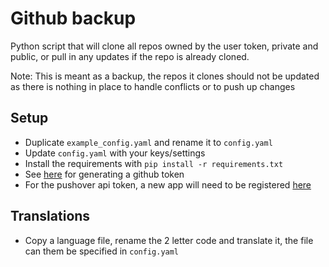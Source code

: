 # Github backup

Python script that will clone all repos owned by the user token, private and public, or pull in any updates if the repo is already cloned.

Note:
This is meant as a backup, the repos it clones should not be updated as there is nothing in place to handle conflicts or to push up changes

## Setup

- Duplicate `example_config.yaml` and rename it to `config.yaml`
- Update `config.yaml` with your keys/settings
- Install the requirements with `pip install -r requirements.txt`
- See [here](https://docs.github.com/en/github/authenticating-to-github/keeping-your-account-and-data-secure/creating-a-personal-access-token) for generating a github token
- For the pushover api token, a new app will need to be registered [here](https://pushover.net/apps/build)

## Translations

- Copy a language file, rename the 2 letter code and translate it, the file can them be specified in `config.yaml`